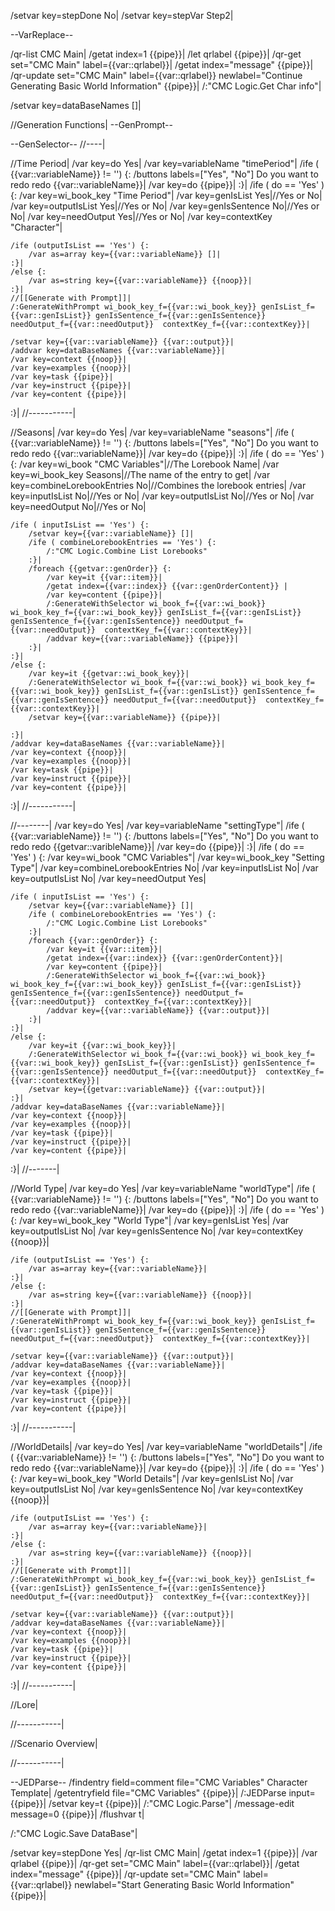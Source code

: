 /setvar key=stepDone No|
/setvar key=stepVar Step2|

--VarReplace--

/qr-list CMC Main|
/getat index=1 {{pipe}}|
/let qrlabel {{pipe}}|
/qr-get set="CMC Main" label={{var::qrlabel}}|
/getat index="message" {{pipe}}|
/qr-update set="CMC Main" label={{var::qrlabel}} newlabel="Continue Generating Basic World Information" {{pipe}}|
/:"CMC Logic.Get Char info"|

/setvar key=dataBaseNames []|

//Generation Functions|
--GenPrompt--

--GenSelector--
//----|

//Time Period|
/var key=do Yes|
/var key=variableName "timePeriod"|
/ife ( {{var::variableName}} != '') {:
	/buttons labels=["Yes", "No"] Do you want to redo redo {{var::variableName}}|
	/var key=do {{pipe}}|
:}|
/ife ( do == 'Yes' ) {:
	/var key=wi_book_key "Time Period"|
	/var key=genIsList Yes|//Yes or No|
	/var key=outputIsList Yes|//Yes or No|
	/var key=genIsSentence No|//Yes or No|
	/var key=needOutput Yes|//Yes or No|
	/var key=contextKey "Character"|
	
	
	/ife (outputIsList == 'Yes') {:
		/var as=array key={{var::variableName}} []|
	:}|
	/else {:
		/var as=string key={{var::variableName}} {{noop}}|
	:}|
	//[[Generate with Prompt]]|
	/:GenerateWithPrompt wi_book_key_f={{var::wi_book_key}} genIsList_f={{var::genIsList}} genIsSentence_f={{var::genIsSentence}} needOutput_f={{var::needOutput}}  contextKey_f={{var::contextKey}}|
	
	/setvar key={{var::variableName}} {{var::output}}|
	/addvar key=dataBaseNames {{var::variableName}}|
	/var key=context {{noop}}|
	/var key=examples {{noop}}|
	/var key=task {{pipe}}|
	/var key=instruct {{pipe}}|
	/var key=content {{pipe}}|
:}|
//-----------|

//Seasons|
/var key=do Yes|
/var key=variableName "seasons"|
/ife ( {{var::variableName}} != '') {:
	/buttons labels=["Yes", "No"] Do you want to redo redo {{var::variableName}}|
	/var key=do {{pipe}}|
:}|
/ife ( do == 'Yes' ) {:
	/var key=wi_book "CMC Variables"|//The Lorebook Name|
	/var key=wi_book_key Seasons|//The name of the entry to get|
	/var key=combineLorebookEntries No|//Combines the lorebook entries|
	/var key=inputIsList No|//Yes or No|
	/var key=outputIsList No|//Yes or No|
	/var key=needOutput No|//Yes or No|
	
	
	/ife ( inputIsList == 'Yes') {:
		/setvar key={{var::variableName}} []|
		/ife ( combineLorebookEntries == 'Yes') {:
			/:"CMC Logic.Combine List Lorebooks"
		:}|
		/foreach {{getvar::genOrder}} {:
			/var key=it {{var::item}}|
			/getat index={{var::index}} {{var::genOrderContent}} |
			/var key=content {{pipe}}|
			/:GenerateWithSelector wi_book_f={{var::wi_book}} wi_book_key_f={{var::wi_book_key}} genIsList_f={{var::genIsList}} genIsSentence_f={{var::genIsSentence}} needOutput_f={{var::needOutput}}  contextKey_f={{var::contextKey}}|
			/addvar key={{var::variableName}} {{pipe}}|
		:}|
	:}|
	/else {:
		/var key=it {{getvar::wi_book_key}}|
		/:GenerateWithSelector wi_book_f={{var::wi_book}} wi_book_key_f={{var::wi_book_key}} genIsList_f={{var::genIsList}} genIsSentence_f={{var::genIsSentence}} needOutput_f={{var::needOutput}}  contextKey_f={{var::contextKey}}|
		/setvar key={{var::variableName}} {{pipe}}|
		
	:}|
	/addvar key=dataBaseNames {{var::variableName}}|
	/var key=context {{noop}}|
	/var key=examples {{noop}}|
	/var key=task {{pipe}}|
	/var key=instruct {{pipe}}|
	/var key=content {{pipe}}|
:}|
//-----------|

//--------|
/var key=do Yes|
/var key=variableName "settingType"|
/ife ( {{var::variableName}} != '') {:
	/buttons labels=["Yes", "No"] Do you want to redo redo {{getvar::varibleName}}|
	/var key=do {{pipe}}|
:}|
/ife ( do == 'Yes' ) {:
	/var key=wi_book "CMC Variables"|
	/var key=wi_book_key "Setting Type"|
	/var key=combineLorebookEntries No|
	/var key=inputIsList No|
	/var key=outputIsList No|
	/var key=needOutput Yes|
	
	
	/ife ( inputIsList == 'Yes') {:
		/setvar key={{var::variableName}} []|
		/ife ( combineLorebookEntries == 'Yes') {:
			/:"CMC Logic.Combine List Lorebooks"
		:}|
		/foreach {{var::genOrder}} {:
			/var key=it {{var::item}}|
			/getat index={{var::index}} {{var::genOrderContent}}|
			/var key=content {{pipe}}|
			/:GenerateWithSelector wi_book_f={{var::wi_book}} wi_book_key_f={{var::wi_book_key}} genIsList_f={{var::genIsList}} genIsSentence_f={{var::genIsSentence}} needOutput_f={{var::needOutput}}  contextKey_f={{var::contextKey}}|
			/addvar key={{var::variableName}} {{var::output}}|
		:}|
	:}|
	/else {:
		/var key=it {{var::wi_book_key}}|
		/:GenerateWithSelector wi_book_f={{var::wi_book}} wi_book_key_f={{var::wi_book_key}} genIsList_f={{var::genIsList}} genIsSentence_f={{var::genIsSentence}} needOutput_f={{var::needOutput}}  contextKey_f={{var::contextKey}}|
		/setvar key={{getvar::variableName}} {{var::output}}|
	:}|
	/addvar key=dataBaseNames {{var::variableName}}|
	/var key=context {{noop}}|
	/var key=examples {{noop}}|
	/var key=task {{pipe}}|
	/var key=instruct {{pipe}}|
	/var key=content {{pipe}}|
:}|
//-------|

//World Type|
/var key=do Yes|
/var key=variableName "worldType"|
/ife ( {{var::variableName}} != '') {:
	/buttons labels=["Yes", "No"] Do you want to redo redo {{var::variableName}}|
	/var key=do {{pipe}}|
:}|
/ife ( do == 'Yes' ) {:
	/var key=wi_book_key "World Type"|
	/var key=genIsList Yes|
	/var key=outputIsList No|
	/var key=genIsSentence No|
	/var key=contextKey {{noop}}|
	
	
	/ife (outputIsList == 'Yes') {:
		/var as=array key={{var::variableName}}|
	:}|
	/else {:
		/var as=string key={{var::variableName}} {{noop}}|
	:}|
	//[[Generate with Prompt]]|
	/:GenerateWithPrompt wi_book_key_f={{var::wi_book_key}} genIsList_f={{var::genIsList}} genIsSentence_f={{var::genIsSentence}} needOutput_f={{var::needOutput}}  contextKey_f={{var::contextKey}}|
	
	/setvar key={{var::variableName}} {{var::output}}|
	/addvar key=dataBaseNames {{var::variableName}}|
	/var key=context {{noop}}|
	/var key=examples {{noop}}|
	/var key=task {{pipe}}|
	/var key=instruct {{pipe}}|
	/var key=content {{pipe}}|
:}|
//-----------|

//WorldDetails|
/var key=do Yes|
/var key=variableName "worldDetails"|
/ife ( {{var::variableName}} != '') {:
	/buttons labels=["Yes", "No"] Do you want to redo redo {{var::variableName}}|
	/var key=do {{pipe}}|
:}|
/ife ( do == 'Yes' ) {:
	/var key=wi_book_key "World Details"|
	/var key=genIsList No|
	/var key=outputIsList No|
	/var key=genIsSentence No|
	/var key=contextKey {{noop}}|
	
	
	/ife (outputIsList == 'Yes') {:
		/var as=array key={{var::variableName}}|
	:}|
	/else {:
		/var as=string key={{var::variableName}} {{noop}}|
	:}|
	//[[Generate with Prompt]]|
	/:GenerateWithPrompt wi_book_key_f={{var::wi_book_key}} genIsList_f={{var::genIsList}} genIsSentence_f={{var::genIsSentence}} needOutput_f={{var::needOutput}}  contextKey_f={{var::contextKey}}|
	
	/setvar key={{var::variableName}} {{var::output}}|
	/addvar key=dataBaseNames {{var::variableName}}|
	/var key=context {{noop}}|
	/var key=examples {{noop}}|
	/var key=task {{pipe}}|
	/var key=instruct {{pipe}}|
	/var key=content {{pipe}}|
:}|
//-----------|

//Lore|

//-----------|

//Scenario Overview|

//-----------|

--JEDParse--
/findentry field=comment file="CMC Variables" Character Template|
/getentryfield file="CMC Variables" {{pipe}}|
/:JEDParse input={{pipe}}|
/setvar key=t {{pipe}}|
/:"CMC Logic.Parse"|
/message-edit message=0 {{pipe}}|
/flushvar t|

/:"CMC Logic.Save DataBase"|

/setvar key=stepDone Yes|
/qr-list CMC Main|
/getat index=1 {{pipe}}|
/var qrlabel {{pipe}}|
/qr-get set="CMC Main" label={{var::qrlabel}}|
/getat index="message" {{pipe}}|
/qr-update set="CMC Main" label={{var::qrlabel}} newlabel="Start Generating Basic World Information" {{pipe}}|
